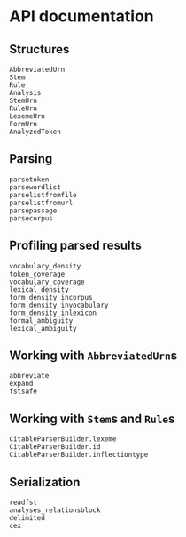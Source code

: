# API documentation

## Structures

```@docs
AbbreviatedUrn
Stem
Rule
Analysis
StemUrn
RuleUrn
LexemeUrn
FormUrn
AnalyzedToken
```

## Parsing

```@docs
parsetoken
parsewordlist
parselistfromfile
parselistfromurl
parsepassage
parsecorpus
```

## Profiling parsed results

```@docs
vocabulary_density
token_coverage
vocabulary_coverage
lexical_density
form_density_incorpus
form_density_invocabulary
form_density_inlexicon
formal_ambiguity
lexical_ambiguity
```

## Working with `AbbreviatedUrn`s

```@docs
abbreviate
expand
fstsafe
```

## Working with `Stem`s and `Rule`s

```@docs
CitableParserBuilder.lexeme
CitableParserBuilder.id
CitableParserBuilder.inflectiontype
```

## Serialization

```@docs
readfst
analyses_relationsblock
delimited
cex
```
